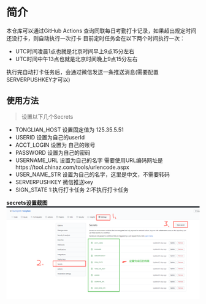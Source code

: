# 简介
本仓库可以通过GitHub Actions 查询同联每日考勤打卡记录，如果超出规定时间还没打卡，则自动执行一次打卡
目前定时任务会在以下两个时间执行一次：  
  - UTC时间凌晨1点也就是北京时间早上9点15分左右
  - UTC时间中午13点也就是北京时间晚上9点15分左右

执行完自动打卡任务后，会通过微信发送一条推送消息(需要配置SERVERPUSHKEY才可以)

## 使用方法

>设置以下几个Secrets
- TONGLIAN_HOST  设置固定值为  125.35.5.51
- USERID  设置为自己的userId
- ACCT_LOGIN 设置为 自己的账号
- PASSWORD 设置为自己的密码
- USERNAME_URL 设置为自己的名字 需要使用URL编码网址是https://tool.chinaz.com/tools/urlencode.aspx
- USER_NAME_STR 设置为自己的名字，这里是中文，不需要转码
- SERVERPUSHKEY 微信推送key
- SIGN_STATE 1:执行打卡任务  2:不执行打卡任务

**secrets设置截图**
![secrets设置截图](./secrets-view.png)


